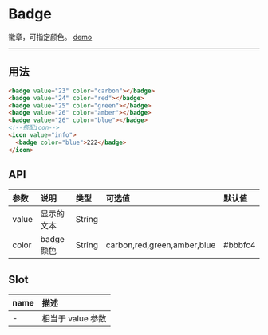 # Badge

徽章，可指定颜色。 [demo](https://myronliu347.github.io/vue-carbon/#!/badge)

----

## 用法

```html
<badge value="23" color="carbon"></badge>
<badge value="24" color="red"></badge>
<badge value="25" color="green"></badge>
<badge value="26" color="amber"></badge>
<badge value="26" color="blue"></badge>
<!--搭配icon-->
<icon value="info">
  <badge color="blue">222</badge>
</icon>

```

## API


| 参数 | 说明 |	类型 | 可选值 | 默认值 |
| :---- | :---- | :---- | :---- | :---- |
| value  | 显示的文本  | String |  |  |
| color   | badge颜色 | String |  carbon,red,green,amber,blue | #bbbfc4  |

## Slot

| name | 描述     |
| :------------- | :------------- |
| -   | 相当于 value 参数  |
